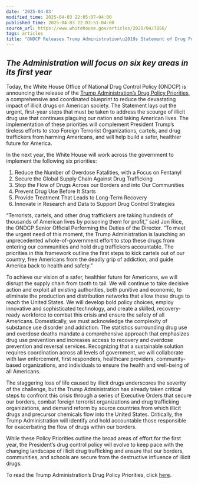 ```yaml
---
date: '2025-04-03'
modified_time: 2025-04-03 22:05:07-04:00
published_time: 2025-04-03 22:03:51-04:00
source_url: https://www.whitehouse.gov/articles/2025/04/7856/
tags: articles
title: "ONDCP Releases Trump Administration\u2019s Statement of Drug Policy Priorities"
---
```

 
## *The Administration will focus on six key areas in its first year*

Today, the White House Office of National Drug Control Policy (ONDCP) is
announcing the release of the [Trump Administration’s Drug Policy
Priorities](https://www.whitehouse.gov/wp-content/uploads/2025/04/2025-Trump-Administration-Drug-Policy-Priorities.pdf),
a comprehensive and coordinated blueprint to reduce the devastating
impact of illicit drugs on American society. The Statement lays out the
urgent, first-year steps that must be taken to address the scourge of
illicit drug use that continues plaguing our nation and taking American
lives. The implementation of these priorities will complement President
Trump’s tireless efforts to stop Foreign Terrorist Organizations,
cartels, and drug traffickers from harming Americans, and will help
build a safer, healthier future for America.  

In the next year, the White House will work across the government to
implement the following six priorities:

1.  Reduce the Number of Overdose Fatalities, with a Focus on Fentanyl
2.  Secure the Global Supply Chain Against Drug Trafficking
3.  Stop the Flow of Drugs Across our Borders and into Our Communities
4.  Prevent Drug Use Before It Starts
5.  Provide Treatment That Leads to Long-Term Recovery
6.  Innovate in Research and Data to Support Drug Control Strategies

“Terrorists, cartels, and other drug traffickers are taking hundreds of
thousands of American lives by poisoning them for profit,” said Jon
Rice, the ONDCP Senior Official Performing the Duties of the Director.
“To meet the urgent need of this moment, the Trump Administration is
launching an unprecedented whole-of-government effort to stop these
drugs from entering our communities and hold drug traffickers
accountable. The priorities in this framework outline the first steps to
kick cartels out of our country, free Americans from the deadly grip of
addiction, and guide America back to health and safety.”

To achieve our vision of a safer, healthier future for Americans, we
will disrupt the supply chain from tooth to tail. We will continue to
take decisive action and exploit all existing authorities, both punitive
and economic, to eliminate the production and distribution networks that
allow these drugs to reach the United States. We will develop bold
policy choices, employ innovative and sophisticated technology, and
create a skilled, recovery-ready workforce to combat this crisis and
ensure the safety of all Americans. Domestically, we must acknowledge
the complexity of substance use disorder and addiction. The statistics
surrounding drug use and overdose deaths mandate a comprehensive
approach that emphasizes drug use prevention and increases access to
recovery and overdose prevention and reversal services. Recognizing that
a sustainable solution requires coordination across all levels of
government, we will collaborate with law enforcement, first responders,
healthcare providers, community-based organizations, and individuals to
ensure the health and well-being of all Americans.

The staggering loss of life caused by illicit drugs underscores the
severity of the challenge, but the Trump Administration has already
taken critical steps to confront this crisis through a series of
Executive Orders that secure our borders, combat foreign terrorist
organizations and drug trafficking organizations, and demand reform by
source countries from which illicit drugs and precursor chemicals flow
into the United States. Critically, the Trump Administration will
identify and hold accountable those responsible for exacerbating the
flow of drugs within our borders. 

While these Policy Priorities outline the broad areas of effort for the
first year, the President’s drug control policy will evolve to keep pace
with the changing landscape of illicit drug trafficking and ensure that
our borders, communities, and schools are secure from the destructive
influence of illicit drugs. 

To read the Trump Administration’s Drug Policy Priorities, click
[here](https://www.whitehouse.gov/wp-content/uploads/2025/04/2025-Trump-Administration-Drug-Policy-Priorities.pdf).
